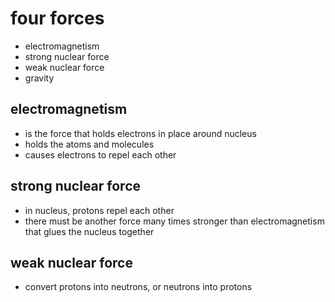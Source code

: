 # four forces

- electromagnetism
- strong nuclear force
- weak nuclear force
- gravity


## electromagnetism

- is the force that holds electrons in place around nucleus
- holds the atoms and molecules
- causes electrons to repel each other

## strong nuclear force

- in nucleus, protons repel each other
- there must be another force many times stronger than electromagnetism that
  glues the nucleus together

## weak nuclear force

- convert protons into neutrons, or neutrons into protons
